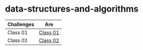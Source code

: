 # data-structures-and-algorithms

| Challenges |      Are      |
| ---------- | :-----------: |
| Class 01   | [Class 01](./assest/class-01.jpeg)  |
| Class 02   | [Class 02](./assest/class-02.jpeg)  |


